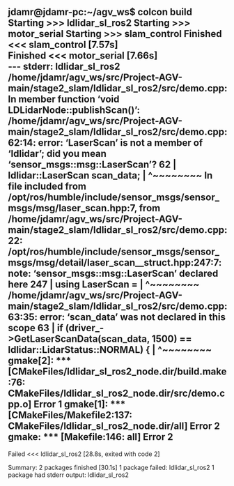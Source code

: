 jdamr@jdamr-pc:~/agv_ws$ colcon build
Starting >>> ldlidar_sl_ros2
Starting >>> motor_serial
Starting >>> slam_control
Finished <<< slam_control [7.57s]                                   
Finished <<< motor_serial [7.66s]                                   
--- stderr: ldlidar_sl_ros2                               
/home/jdamr/agv_ws/src/Project-AGV-main/stage2_slam/ldlidar_sl_ros2/src/demo.cpp: In member function ‘void LDLidarNode::publishScan()’:
/home/jdamr/agv_ws/src/Project-AGV-main/stage2_slam/ldlidar_sl_ros2/src/demo.cpp:62:14: error: ‘LaserScan’ is not a member of ‘ldlidar’; did you mean ‘sensor_msgs::msg::LaserScan’?
   62 |     ldlidar::LaserScan scan_data;
      |              ^~~~~~~~~
In file included from /opt/ros/humble/include/sensor_msgs/sensor_msgs/msg/laser_scan.hpp:7,
                 from /home/jdamr/agv_ws/src/Project-AGV-main/stage2_slam/ldlidar_sl_ros2/src/demo.cpp:22:
/opt/ros/humble/include/sensor_msgs/sensor_msgs/msg/detail/laser_scan__struct.hpp:247:7: note: ‘sensor_msgs::msg::LaserScan’ declared here
  247 | using LaserScan =
      |       ^~~~~~~~~
/home/jdamr/agv_ws/src/Project-AGV-main/stage2_slam/ldlidar_sl_ros2/src/demo.cpp:63:35: error: ‘scan_data’ was not declared in this scope
   63 |     if (driver_->GetLaserScanData(scan_data, 1500) == ldlidar::LidarStatus::NORMAL) {
      |                                   ^~~~~~~~~
gmake[2]: *** [CMakeFiles/ldlidar_sl_ros2_node.dir/build.make:76: CMakeFiles/ldlidar_sl_ros2_node.dir/src/demo.cpp.o] Error 1
gmake[1]: *** [CMakeFiles/Makefile2:137: CMakeFiles/ldlidar_sl_ros2_node.dir/all] Error 2
gmake: *** [Makefile:146: all] Error 2
---
Failed   <<< ldlidar_sl_ros2 [28.8s, exited with code 2]

Summary: 2 packages finished [30.1s]
  1 package failed: ldlidar_sl_ros2
  1 package had stderr output: ldlidar_sl_ros2
